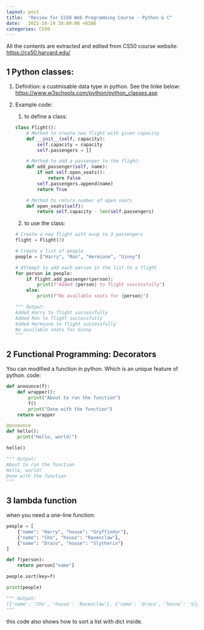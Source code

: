 ```yaml
---
layout: post
title:  "Review for CS50 Web Programming Course - Python & C"
date:   2022-10-19 20:00:00 +0200
categories: CS50
---
```


All the contents are extracted and edited from CS50 course website:
https://cs50.harvard.edu/

## 1 Python classes:

1. Definition: a custmisable data type in python. See the linke below:
https://www.w3schools.com/python/python_classes.asp  
  
2. Example code: 
    1. to define a class:
    ```python
    class Flight():
        # Method to create new flight with given capacity
        def __init__(self, capacity):
            self.capacity = capacity
            self.passengers = []

        # Method to add a passenger to the flight:
        def add_passenger(self, name):
            if not self.open_seats():
                return False
            self.passengers.append(name)
            return True

        # Method to return number of open seats
        def open_seats(self):
            return self.capacity - len(self.passengers)
    ```
    2. to use the class:
    ```python
    # Create a new flight with o=up to 3 passengers
    flight = Flight(3)

    # Create a list of people
    people = ["Harry", "Ron", "Hermione", "Ginny"]

    # Attempt to add each person in the list to a flight
    for person in people:
        if flight.add_passenger(person):
            print(f"Added {person} to flight successfully")
        else:
            print(f"No available seats for {person}")

    """ Output:
    Added Harry to flight successfully
    Added Ron to flight successfully
    Added Hermione to flight successfully
    No available seats for Ginny
    """
    ```

## 2 Functional Programming: Decorators
You can modified a function in python. Which is an unique feature of python.
code:
```python
def announce(f):
    def wrapper():
        print("About to run the function")
        f()
        print("Done with the function")
    return wrapper

@announce
def hello():
    print("Hello, world!")

hello()

""" Output:
About to run the function
Hello, world!
Done with the function
"""
```

## 3 lambda function
when you need a one-line function:
```python
people = [
    {"name": "Harry", "house": "Gryffindor"},
    {"name": "Cho", "house": "Ravenclaw"},
    {"name": "Draco", "house": "Slytherin"}
]

def f(person):
    return person["name"]

people.sort(key=f)

print(people)

""" Output:
[{'name': 'Cho', 'house': 'Ravenclaw'}, {'name': 'Draco', 'house': 'Slytherin'}, {'name': 'Harry', 'house': 'Gryffindor'}]
"""
```
this code also shows how to sort a list with dict inside.



